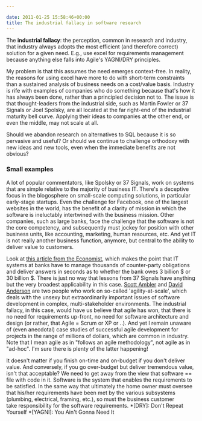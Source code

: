 ```yaml
---

date: 2011-01-25 15:58:46+00:00
title: The industrial fallacy in software research
---
```


The **industrial fallacy**: the perception, common in research and industry, that industry always adopts the most efficient (and therefore correct) solution for a given need. E.g., use excel for requirements management because anything else falls into Agile's YAGNI/DRY principles.

My problem is that this assumes the need emerges context-free. In reality, the reasons for using excel have more to do with short-term constraints than a sustained analysis of business needs on a cost/value basis. Industry is rife with examples of companies who do something because that's how it has always been done, rather than a principled decision not to. The issue is that thought-leaders from the industrial side, such as Martin Fowler or 37 Signals or Joel Spolsky, are all located at the far right-end of the industrial maturity bell curve. Applying their ideas to companies at the other end, or even the middle, may not scale at all.

Should we abandon research on alternatives to SQL because it is so pervasive and useful? Or should we continue to challenge orthodoxy with new ideas and new tools, even when the immediate benefits are not obvious?


### Small examples


A lot of popular commentators, like Spolsky or 37 Signals, work on systems that are simple relative to the majority of business IT. There's a deceptive focus in the blogosphere on small-scale computing solutions, in particular early-stage startups. Even the challenge for Facebook, one of the largest websites in the world, has the benefit of a clarity of mission in which the software is ineluctably intertwined with the business mission. Other companies, such as large banks, face the challenge that the software is not the core competency, and subsequently must jockey for position with other business units, like accounting, marketing, human resources, etc. And yet IT is not really another business function, anymore, but central to the ability to deliver value to customers.

Look at [this article from the Economist](http://www.economist.com/node/16646044), which makes the point that IT systems at banks have to manage thousands of counter-party obligations and deliver answers in seconds as to whether the bank owes 3 billion $ or 30 billion $. There is just no way that lessons from 37 Signals have anything but the very broadest applicability in this case. [Scott Ambler](https://www.ibm.com/developerworks/mydeveloperworks/blogs/ambler/entry/agile_and_domain_complexity18?lang=en) and [David Anderson](http://www.agilemanagement.net/) are two people who work on so-called 'agility-at-scale', which deals with the unsexy but extraordinarily important issues of software development in complex, multi-stakeholder environments. The industrial fallacy, in this case, would have us believe that agile has won, that there is no need for requirements up-front, no need for software architecture and design (or rather, that Agile = Scrum or XP or ..). And yet I remain unaware of (even anecdotal) case studies of successful agile development for projects in the range of millions of dollars, which are common in industry. Note that I mean agile as in "follows an agile methodology", not agile as in "ad-hoc". I'm sure there is plenty of the latter happening!

It doesn't matter if you finish on-time and on-budget if you don't deliver value. And conversely, if you go over-budget but deliver tremendous value, isn't that acceptable? We need to get away from the view that software == file with code in it. Software is the system that enables the requirements to be satisfied. In the same way that ultimately the home owner must oversee that his/her requirements have been met by the various subsystems (plumbing, electrical, framing, etc.), so must the business customer take responsibility for the software requirements.
  *[DRY]: Don't Repeat Yourself
  *[YAGNI]: You Ain't Gonna Need It
